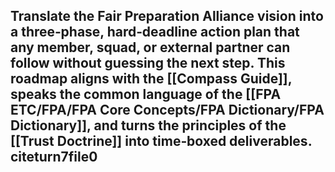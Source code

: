 Translate the Fair Preparation Alliance vision into a **three‑phase, hard‑deadline action plan** that any member, squad, or external partner can follow without guessing the next step. This roadmap aligns with the [[Compass Guide]], speaks the common language of the [[FPA ETC/FPA/FPA Core Concepts/FPA Dictionary/FPA Dictionary]], and turns the principles of the [[Trust Doctrine]] into time‑boxed deliverables. citeturn7file0  
---